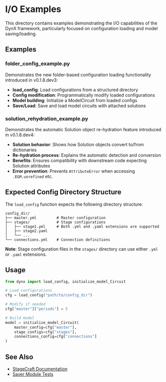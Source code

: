 # I/O Examples

This directory contains examples demonstrating the I/O capabilities of the DynX framework, particularly focused on configuration loading and model saving/loading.

## Examples

### folder_config_example.py

Demonstrates the new folder-based configuration loading functionality introduced in v0.1.8.dev3:

- **load_config**: Load configurations from a structured directory
- **Config modification**: Programmatically modify loaded configurations
- **Model building**: Initialize a ModelCircuit from loaded configs
- **Save/Load**: Save and load model circuits with attached solutions

### solution_rehydration_example.py

Demonstrates the automatic Solution object re-hydration feature introduced in v0.1.8.dev4:

- **Solution behavior**: Shows how Solution objects convert to/from dictionaries
- **Re-hydration process**: Explains the automatic detection and conversion
- **Benefits**: Ensures compatibility with downstream code expecting Solution attributes
- **Error prevention**: Prevents `AttributeError` when accessing `.EGM.unrefined` etc.

## Expected Config Directory Structure

The `load_config` function expects the following directory structure:

```
config_dir/
├── master.yml         # Master configuration
├── stages/            # Stage configurations
│   ├── stage1.yml     # Both .yml and .yaml extensions are supported
│   ├── stage2.yaml
│   └── ...
└── connections.yml    # Connection definitions
```

**Note**: Stage configuration files in the `stages/` directory can use either `.yml` or `.yaml` extensions.

## Usage

```python
from dynx import load_config, initialize_model_Circuit

# Load configurations
cfg = load_config("path/to/config_dir")

# Modify if needed
cfg["master"]["periods"] = 5

# Build model
model = initialize_model_Circuit(
    master_config=cfg["master"],
    stage_configs=cfg["stages"],
    connections_config=cfg["connections"]
)
```

## See Also

- [StageCraft Documentation](../../dynx/stagecraft/README.md)
- [Saver Module Tests](../../tests/saver/test_saver.py) 
